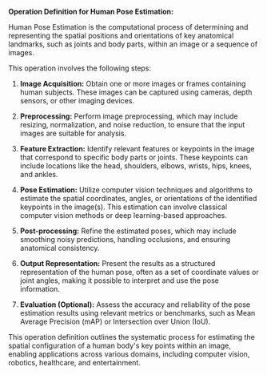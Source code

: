 **Operation Definition for Human Pose Estimation:**

Human Pose Estimation is the computational process of determining and representing the spatial positions and orientations of key anatomical landmarks, such as joints and body parts, within an image or a sequence of images.

This operation involves the following steps:

1. **Image Acquisition:** Obtain one or more images or frames containing human subjects. These images can be captured using cameras, depth sensors, or other imaging devices.

2. **Preprocessing:** Perform image preprocessing, which may include resizing, normalization, and noise reduction, to ensure that the input images are suitable for analysis.

3. **Feature Extraction:** Identify relevant features or keypoints in the image that correspond to specific body parts or joints. These keypoints can include locations like the head, shoulders, elbows, wrists, hips, knees, and ankles.

4. **Pose Estimation:** Utilize computer vision techniques and algorithms to estimate the spatial coordinates, angles, or orientations of the identified keypoints in the image(s). This estimation can involve classical computer vision methods or deep learning-based approaches.

5. **Post-processing:** Refine the estimated poses, which may include smoothing noisy predictions, handling occlusions, and ensuring anatomical consistency.

6. **Output Representation:** Present the results as a structured representation of the human pose, often as a set of coordinate values or joint angles, making it possible to interpret and use the pose information.

7. **Evaluation (Optional):** Assess the accuracy and reliability of the pose estimation results using relevant metrics or benchmarks, such as Mean Average Precision (mAP) or Intersection over Union (IoU).

This operation definition outlines the systematic process for estimating the spatial configuration of a human body's key points within an image, enabling applications across various domains, including computer vision, robotics, healthcare, and entertainment.
